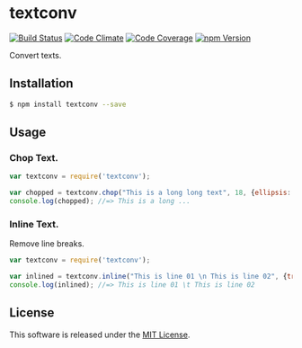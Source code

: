 textconv
==========

<!---
This file is generated by ape-tmpl. Do not update manually.
--->

<!-- Badge Start -->
<a name="badges"></a>

[![Build Status][bd_travis_shield_url]][bd_travis_url]
[![Code Climate][bd_codeclimate_shield_url]][bd_codeclimate_url]
[![Code Coverage][bd_codeclimate_coverage_shield_url]][bd_codeclimate_url]
[![npm Version][bd_npm_shield_url]][bd_npm_url]

[bd_repo_url]: https://github.com/okunishinishi/node-textconv
[bd_travis_url]: http://travis-ci.org/okunishinishi/node-textconv
[bd_travis_shield_url]: http://img.shields.io/travis/okunishinishi/node-textconv.svg?style=flat
[bd_license_url]: https://github.com/okunishinishi/node-textconv/blob/master/LICENSE
[bd_codeclimate_url]: http://codeclimate.com/github/okunishinishi/node-textconv
[bd_codeclimate_shield_url]: http://img.shields.io/codeclimate/github/okunishinishi/node-textconv.svg?style=flat
[bd_codeclimate_coverage_shield_url]: http://img.shields.io/codeclimate/coverage/github/okunishinishi/node-textconv.svg?style=flat
[bd_gemnasium_url]: https://gemnasium.com/okunishinishi/node-textconv
[bd_gemnasium_shield_url]: https://gemnasium.com/okunishinishi/node-textconv.svg
[bd_npm_url]: http://www.npmjs.org/package/textconv
[bd_npm_shield_url]: http://img.shields.io/npm/v/textconv.svg?style=flat
[bd_bower_badge_url]: https://img.shields.io/bower/v/textconv.svg?style=flat

<!-- Badge End -->


<!-- Description Start -->
<a name="description"></a>

Convert texts.

<!-- Description End -->


<!-- Overview Start -->
<a name="overview"></a>



<!-- Overview End -->


<!-- Sections Start -->
<a name="sections"></a>

<!-- Section from "doc/readme/01.Installation.md.hbs" Start -->

<a name="section-doc-readme-01-installation-md"></a>
Installation
-----

```bash
$ npm install textconv --save
```


<!-- Section from "doc/readme/01.Installation.md.hbs" End -->

<!-- Section from "doc/readme/02.Usage.md.hbs" Start -->

<a name="section-doc-readme-02-usage-md"></a>
Usage
---------


### Chop Text.
```javascript
var textconv = require('textconv');

var chopped = textconv.chop("This is a long long text", 18, {ellipsis: true});
console.log(chopped); //=> This is a long ...

```

### Inline Text.
Remove line breaks.
```javascript
var textconv = require('textconv');

var inlined = textconv.inline("This is line 01 \n This is line 02", {trim: true});
console.log(inlined); //=> This is line 01 \t This is line 02

```


<!-- Section from "doc/readme/02.Usage.md.hbs" End -->


<!-- Sections Start -->


<!-- LICENSE Start -->
<a name="license"></a>

License
-------
This software is released under the [MIT License](https://github.com/okunishinishi/node-textconv/blob/master/LICENSE).

<!-- LICENSE End -->


